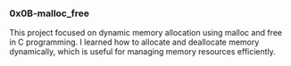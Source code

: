 ### 0x0B-malloc_free
This project focused on dynamic memory allocation using malloc and free in C programming. I learned how to allocate and deallocate memory dynamically, which is useful for managing memory resources efficiently.
